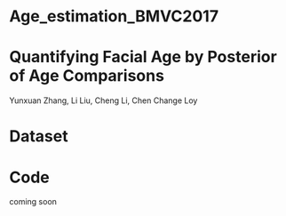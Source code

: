 # Age_estimation_BMVC2017
# Quantifying Facial Age by Posterior of Age Comparisons
Yunxuan Zhang, Li Liu, Cheng Li, Chen Change Loy

# Dataset





# Code
coming soon

